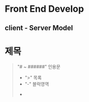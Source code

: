 # Front End Develop

## client - Server Model

# 제목 
> 
> "# ~ ######"
> 인용문
> - ">" 
> 목록
> - "-" 
> 블럭영역
> - ```(backtick)
